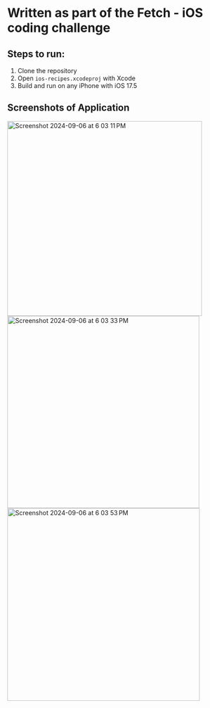 # Written as part of the Fetch - iOS coding challenge

## Steps to run:
1. Clone the repository
2. Open `ios-recipes.xcodeproj` with Xcode
3. Build and run on any iPhone with iOS 17.5

## Screenshots of Application
<img width="443" alt="Screenshot 2024-09-06 at 6 03 11 PM" src="https://github.com/user-attachments/assets/0399b132-71e2-4333-8a76-0afbbf7c212f">
<img width="437" alt="Screenshot 2024-09-06 at 6 03 33 PM" src="https://github.com/user-attachments/assets/3d1dadb4-7802-447f-a7d7-d250ac0240e3">
<img width="438" alt="Screenshot 2024-09-06 at 6 03 53 PM" src="https://github.com/user-attachments/assets/5e448c91-9af3-483f-aadc-0b1cebc03438">
